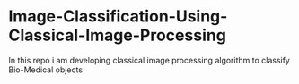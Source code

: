 # Image-Classification-Using-Classical-Image-Processing
In this repo i am developing classical image processing algorithm to classify Bio-Medical objects
